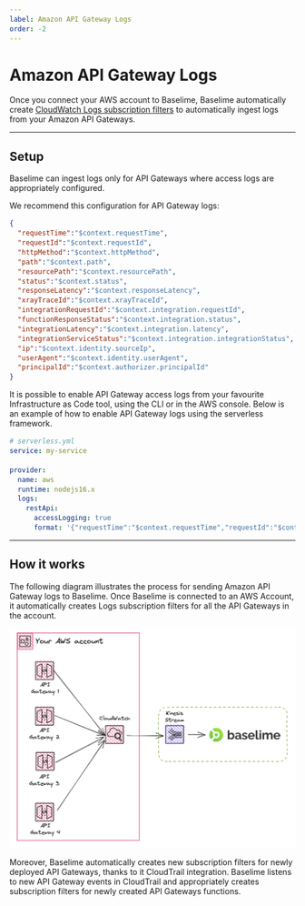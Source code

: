 ```yaml
---
label: Amazon API Gateway Logs
order: -2
---
```


# Amazon API Gateway Logs

Once you connect your AWS account to Baselime, Baselime automatically create
[CloudWatch Logs subscription filters](https://docs.aws.amazon.com/AmazonCloudWatch/latest/logs/SubscriptionFilters.html)
to automatically ingest logs from your Amazon API Gateways.

---

## Setup

Baselime can ingest logs only for API Gateways where access logs are
appropriately configured.

We recommend this configuration for API Gateway logs:

```json #
{
  "requestTime":"$context.requestTime",
  "requestId":"$context.requestId",
  "httpMethod":"$context.httpMethod",
  "path":"$context.path",
  "resourcePath":"$context.resourcePath",
  "status":"$context.status",
  "responseLatency":"$context.responseLatency",
  "xrayTraceId":"$context.xrayTraceId",
  "integrationRequestId":"$context.integration.requestId",
  "functionResponseStatus":"$context.integration.status",
  "integrationLatency":"$context.integration.latency",
  "integrationServiceStatus":"$context.integration.integrationStatus",
  "ip":"$context.identity.sourceIp",
  "userAgent":"$context.identity.userAgent",
  "principalId":"$context.authorizer.principalId"
}
```

It is possible to enable API Gateway access logs from your favourite Infrastructure as Code tool, using the CLI or in the AWS console. Below is an example of how to enable API Gateway logs using the serverless framework.

```yaml #
# serverless.yml
service: my-service

provider:
  name: aws
  runtime: nodejs16.x
  logs:
    restApi:
      accessLogging: true
      format: '{"requestTime":"$context.requestTime","requestId":"$context.requestId","httpMethod":"$context.httpMethod","path":"$context.path","resourcePath":"$context.resourcePath","status":$context.status,"responseLatency":$context.responseLatency,"xrayTraceId":"$context.xrayTraceId","integrationRequestId":"$context.integration.requestId","functionResponseStatus":"$context.integration.status","integrationLatency":"$context.integration.latency","integrationServiceStatus":"$context.integration.integrationStatus","ip":"$context.identity.sourceIp","userAgent":"$context.identity.userAgent","principalId":"$context.authorizer.principalId"}'
```
---

## How it works

The following diagram illustrates the process for sending Amazon API Gateway logs to Baselime. Once Baselime is connected to an AWS Account, it automatically creates Logs subscription filters for all the API Gateways in the account.

![Sending Lambda Logs to Baselime](../assets/images/illustrations/sending-data/apigateway.png)

Moreover, Baselime automatically creates new subscription filters for newly deployed API Gateways, thanks to it CloudTrail integration. Baselime listens to new API Gateway events in CloudTrail and appropriately creates subscription filters for newly created API Gateways functions. 



